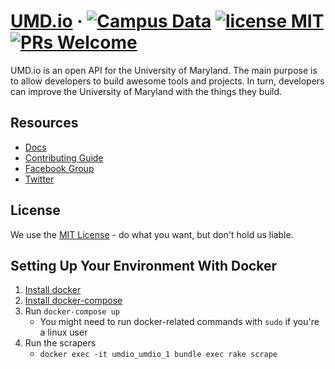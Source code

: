 # [UMD.io](http://umd.io/) &middot; [![Campus Data](https://img.shields.io/badge/Campus%20Data-University%20of%20Maryland-brightgreen.svg)](http://campusdata.org/rankings/) [![license MIT](https://img.shields.io/github/license/mashape/apistatus.svg)](./LICENSE) [![PRs Welcome](https://img.shields.io/badge/PRs-welcome-brightgreen.svg)](CONTRIBUTING.md#pull-requests)

UMD.io is an open API for the University of Maryland. The main purpose is to allow developers to build awesome tools and projects. In turn, developers can improve the University of Maryland with the things they build.

## Resources

* [Docs](http://umd.io/)
* [Contributing Guide](CONTRIBUTING.md)
* [Facebook Group](https://www.facebook.com/groups/121037971936590/)
* [Twitter](https://twitter.com/UMD_io)

## License

We use the [MIT License](./LICENSE) - do what you want, but don't hold us liable.

## Setting Up Your Environment With Docker
1. [Install docker](https://docs.docker.com/engine/installation/)
2. [Install docker-compose](https://docs.docker.com/compose/install/)
3. Run `docker-compose up`
   * You might need to run docker-related commands with `sudo` if you're a linux user
4. Run the scrapers
    * `docker exec -it umdio_umdio_1 bundle exec rake scrape`
